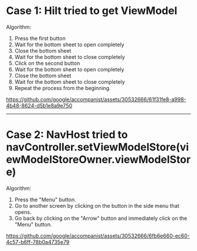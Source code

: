 # Case 1: Hilt tried to get ViewModel
Algorithm:

1. Press the first button
2. Wait for the bottom sheet to open completely
3. Close the bottom sheet
4. Wait for the bottom sheet to close completely
5. Click on the second button
6. Wait for the bottom sheet to open completely
7. Close the bottom sheet
8. Wait for the bottom sheet to close completely
9. Repeat the process from the beginning.

https://github.com/google/accompanist/assets/30532666/61f31fe8-a998-4b48-8624-d5b1e8a9e750

--------------------------------------

# Case 2: NavHost tried to navController.setViewModelStore(viewModelStoreOwner.viewModelStore)

Algorithm:
1. Press the "Menu" button.
2. Go to another screen by clicking on the button in the side menu that opens.
3. Go back by clicking on the "Arrow" button and immediately click on the "Menu" button.

https://github.com/google/accompanist/assets/30532666/6fb6e660-ec60-4c57-b6ff-78b0a4735e79
